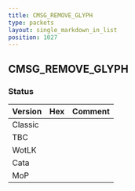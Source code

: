 ```yaml
---
title: CMSG_REMOVE_GLYPH
type: packets
layout: single_markdown_in_list
position: 1027
---
```


## CMSG_REMOVE_GLYPH

### Status

Version | Hex | Comment
---------- | ---------- | ----------
Classic |  |
TBC |  |
WotLK |  |
Cata |  |
MoP |  |